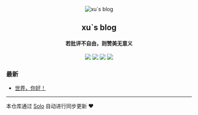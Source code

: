 <p align="center"><img alt="xu`s blog" src="https://avatars0.githubusercontent.com/u/33001667?v=4"></p><h2 align="center">
xu`s blog
</h2>

<h4 align="center">若批评不自由，则赞美无意义</h4>
<p align="center"><a title="xu`s blog" target="_blank" href="https://github.com/cccxu/solo-blog"><img src="https://img.shields.io/github/last-commit/cccxu/solo-blog.svg?style=flat-square&color=FF9900"></a>
<a title="GitHub repo size in bytes" target="_blank" href="https://github.com/cccxu/solo-blog"><img src="https://img.shields.io/github/repo-size/cccxu/solo-blog.svg?style=flat-square"></a>
<a title="Solo Version" target="_blank" href="https://github.com/b3log/solo/releases"><img src="https://img.shields.io/badge/solo-3.6.5-f1e05a.svg?style=flat-square&color=blueviolet"></a>
<a title="Hits" target="_blank" href="https://github.com/b3log/hits"><img src="https://hits.b3log.org/cccxu/solo-blog.svg"></a></p>

### 最新

* [世界，你好！](https://cccxu.cn/hello-solo)



---

本仓库通过 [Solo](https://github.com/b3log/solo) 自动进行同步更新 ❤️ 